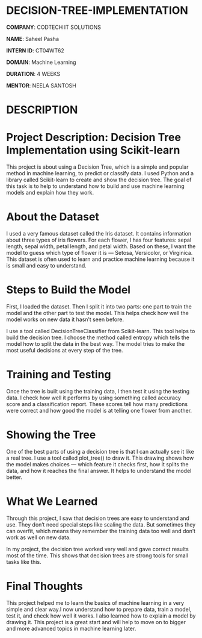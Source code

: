 # DECISION-TREE-IMPLEMENTATION

**COMPANY**: CODTECH IT SOLUTIONS

**NAME**: Saheel Pasha

**INTERN ID**: CT04WT62

**DOMAIN**:  Machine Learning

**DURATION**: 4 WEEKS

**MENTOR**: NEELA SANTOSH

# DESCRIPTION

# Project Description: Decision Tree Implementation using Scikit-learn
This project is about using a Decision Tree, which is a simple and popular method in machine learning, to predict or classify data. I used Python and a library called Scikit-learn to create and show the decision tree. The goal of this task is to help to understand how to build and use machine learning models and explain how they work.

# About the Dataset
I used a very famous dataset called the Iris dataset. It contains information about three types of iris flowers. For each flower, I has four features: sepal length, sepal width, petal length, and petal width. Based on these, I want the model to guess which type of flower it is — Setosa, Versicolor, or Virginica. This dataset is often used to learn and practice machine learning because it is small and easy to understand.

# Steps to Build the Model
First, I loaded the dataset. Then I split it into two parts: one part to train the model and the other part to test the model. This helps  check how well the model works on new data it hasn’t seen before.

I use a tool called DecisionTreeClassifier from Scikit-learn. This tool helps to build the decision tree. I choose the method called entropy which tells the model how to split the data in the best way. The model tries to make the most useful decisions at every step of the tree.

# Training and Testing
Once the tree is built using the training data, I then test it using the testing data. I check how well it performs by using something called accuracy score and a classification report. These scores tell  how many predictions were correct and how good the model is at telling one flower from another.

# Showing the Tree
One of the best parts of using a decision tree is that I can actually see it like a real tree. I use a tool called plot_tree() to draw it. This drawing shows how the model makes choices — which feature it checks first, how it splits the data, and how it reaches the final answer. It helps to understand the model better.

# What We Learned
Through this project, I saw that decision trees are easy to understand and use. They don’t need special steps like scaling the data. But sometimes they can overfit, which means they remember the training data too well and don’t work as well on new data.

In my project, the decision tree worked very well and gave correct results most of the time. This shows that decision trees are strong tools for small tasks like this.

# Final Thoughts
This project helped me to learn the basics of machine learning in a very simple and clear way.I now understand how to prepare data, train a model, test it, and check how well it works. I also learned how to explain a model by drawing it. This project is a great start and will help to move on to bigger and more advanced topics in machine learning later.





